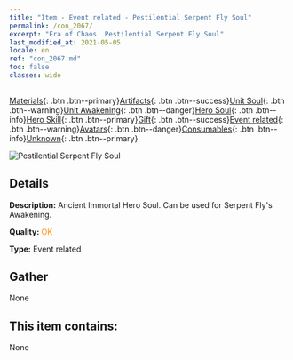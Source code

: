 ```yaml
---
title: "Item - Event related - Pestilential Serpent Fly Soul"
permalink: /con_2067/
excerpt: "Era of Chaos  Pestilential Serpent Fly Soul"
last_modified_at: 2021-05-05
locale: en
ref: "con_2067.md"
toc: false
classes: wide
---
```

 [Materials](/Items/){: .btn .btn--primary}[Artifacts](/Items/Artifacts/){: .btn .btn--success}[Unit Soul](/Items/UnitSoul/){: .btn .btn--warning}[Unit Awakening](/Items/UnitAwakening/){: .btn .btn--danger}[Hero Soul](/Items/HeroSoul/){: .btn .btn--info}[Hero Skill](/Items/HeroSkill/){: .btn .btn--primary}[Gift](/Items/Gift/){: .btn .btn--success}[Event related](/Items/Events/){: .btn .btn--warning}[Avatars](/Items/Avatars/){: .btn .btn--danger}[Consumables](/Items/Consumables/){: .btn .btn--info}[Unknown](/Items/Unknown/){: .btn .btn--primary}

 ![Pestilential Serpent Fly Soul](/images/t/juexing_803.png)

## Details
 **Description:** Ancient Immortal Hero Soul. Can be used for Serpent Fly's Awakening.

 **Quality:** <span style="color: #FF8C00">OK</span>

 **Type:** Event related

## Gather

  None

## This item contains:

  None

